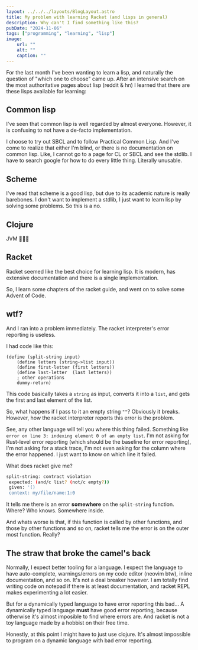 ```yaml
---
layout: ../../../layouts/BlogLayout.astro
title: My problem with learning Racket (and lisps in general)
description: Why can't I find something like this?
pubDate: "2024-11-06"
tags: ["programming", "learning", "lisp"]
image: 
    url: ""
    alt: ""
    caption: ""
---
```


For the last month I've been wanting to learn a lisp, and
naturally the question of "which one to choose" came up.
After an intensive search on the most authoritative pages
about lisp (reddit & hn) I learned that there are these
lisps available for learning:

## Common lisp

I've seen that common lisp is well regarded by almost everyone.
However, it is confusing to not have a de-facto implementation.

I choose to try out SBCL and to follow Practical Common Lisp.
And I've come to realize that either I'm blind, or there is no
documentation on common lisp. Like, I cannot go to a page
for CL or SBCL and see the stdlib. I have to search google
for how to do every little thing. Literally unusable.


## Scheme

I've read that scheme is a good lisp, but due to its academic
nature is really barebones. I don't want to implement a stdlib,
I just want to learn lisp by solving some problems. So this is
a no.


## Clojure

JVM 🤮🤮🤮


## Racket

Racket seemed like the best choice for learning lisp. It is
modern, has extensive documentation and there is a single
implementation.

So, I learn some chapters of the racket guide, and went on
to solve some Advent of Code.

## wtf?

And I ran into a problem immediately. The racket interpreter's
error reporting is useless.

I had code like this:

```racket
(define (split-string input)
    (define letters (string->list input))
    (define first-letter (first letters))
    (define last-letter  (last letters))
    ; other operations
    dummy-return)
```

This code basically takes a `string` as input, converts it
into a `list`, and gets the first and last element of the list.

So, what happens if I pass to it an empty string `""`? Obviously
it breaks. However, how the racket interpreter reports this error
is the problem.

See, any other language will tell you where this thing failed.
Something like `error on line 3: indexing element 0 of an empty list`.
I'm not asking for Rust-level error reporting (which should be
the baseline for error reporting), I'm not asking for a stack trace,
I'm not even asking for the column where the error happened.
I just want to know on which line it failed.

What does racket give me?

```bash
split-string: contract violation
 expected: (and/c list? (not/c empty?))
 given: '()
 context: my/file/name:1:0
```

It tells me there is an error __somewhere__ on the `split-string`
function. Where? Who knows. Somewhere inside.

And whats worse is that, if this function is called by other functions,
and those by other functions and so on, racket tells me the error
is on the outer most function. Really?


## The straw that broke the camel's back

Normally, I expect better tooling for a language. I expect the language
to have auto-complete, warnings/errors on my code editor (neovim btw),
inline documentation, and so on. It's not a deal breaker however.
I am totally find writing code on notepad if there is at least documentation,
and racket REPL makes experimenting a lot easier.

But for a dynamically typed language to have error reporting this bad...
A dynamically typed language **must** have good error reporting,
because otherwise it's almost imposible to find where errors are.
And racket is not a toy language made by a hobbist on their free time.

Honestly, at this point I might have to just use clojure. It's almost
impossible to program on a dynamic language with bad error reporting.



